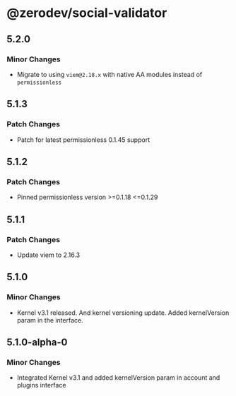 # @zerodev/social-validator

## 5.2.0

### Minor Changes

- Migrate to using `viem@2.18.x` with native AA modules instead of `permissionless`

## 5.1.3

### Patch Changes

- Patch for latest permissionless 0.1.45 support

## 5.1.2

### Patch Changes

- Pinned permissionless version >=0.1.18 <=0.1.29

## 5.1.1

### Patch Changes

- Update viem to 2.16.3

## 5.1.0

### Minor Changes

- Kernel v3.1 released. And kernel versioning update. Added kernelVersion param in the interface.

## 5.1.0-alpha-0

### Minor Changes

- Integrated Kernel v3.1 and added kernelVersion param in account and plugins interface
